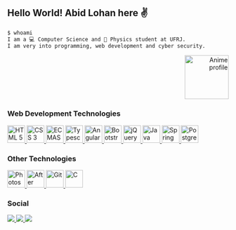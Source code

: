 <!-- <img src="https://c.tenor.com/HQuBivfl9Z0AAAAC/error-glitch.gif" alt="Banner error" height="150px" width="498px" style="object-fit:cover;"> -->

<div style="display: inline_block">
<div align="left">
<h2>Hello World! Abid Lohan here ✌️</h2>

```bash
$ whoami 
I am a 💻 Computer Science and 🌠 Physics student at UFRJ. 
I am very into programming, web development and cyber security.
```
</div>
<div align="right">
  <img src="https://cdn.discordapp.com/attachments/888101596796452937/888101793312157756/download20210904002817.png" alt="Anime profile" width="100px">
</div>
  </div>

### Web Development Technologies
<div style="display: inline_block">
 <a href="#">
  <img src="https://cdn.jsdelivr.net/gh/devicons/devicon/icons/html5/html5-plain.svg" alt="HTML 5" width="40px">
  <img src="https://cdn.jsdelivr.net/gh/devicons/devicon/icons/css3/css3-plain.svg" alt="CSS 3" width="40px">
  <img src="https://cdn.jsdelivr.net/gh/devicons/devicon/icons/javascript/javascript-plain.svg" alt="ECMAScript" width="40px">
  <img src="https://cdn.jsdelivr.net/gh/devicons/devicon/icons/typescript/typescript-plain.svg" alt="Typescript" width="40px">
  <img src="https://cdn.jsdelivr.net/gh/devicons/devicon/icons/angularjs/angularjs-plain.svg" alt="Angular" width="40px">
  <img src="https://cdn.jsdelivr.net/gh/devicons/devicon/icons/bootstrap/bootstrap-plain.svg" alt="Bootstrap" width="40px">
  <img src="https://cdn.jsdelivr.net/gh/devicons/devicon/icons/jquery/jquery-plain.svg" alt="jQuery" width="40px">
  <img src="https://cdn.jsdelivr.net/gh/devicons/devicon/icons/java/java-plain.svg" alt="Java" width="40px">
  <img src="https://cdn.jsdelivr.net/gh/devicons/devicon/icons/spring/spring-original.svg" alt="Spring" width="40px">
  <img src="https://cdn.jsdelivr.net/gh/devicons/devicon/icons/postgresql/postgresql-plain.svg" alt="PostgreSQL" width="40px">
 </a>
</div>

### Other Technologies
<div style="display: inline_block">
 <a href="#">
  <img src="https://cdn.jsdelivr.net/gh/devicons/devicon/icons/photoshop/photoshop-plain.svg" alt="Photoshop" width="40px">
  <img src="https://cdn.jsdelivr.net/gh/devicons/devicon/icons/aftereffects/aftereffects-plain.svg" alt="After Effects" width="40px">
  <img src="https://cdn.jsdelivr.net/gh/devicons/devicon/icons/git/git-plain.svg" alt="Git" width="40px">
  <img src="https://cdn.jsdelivr.net/gh/devicons/devicon/icons/c/c-plain.svg" alt="C" width="40px">
 </a>
</div>
 
### Social
<div style="display: inline_block">
  <a href="https://www.linkedin.com/in/abid-lohan-457381215/" target="_blank">
   <img src="https://img.shields.io/badge/linkedin-%230077B5.svg?style=for-the-badge&logo=linkedin&logoColor=white">
  </a>
  <a href="https://codepen.io/abid-lohan" target="_blank">
   <img src="https://img.shields.io/badge/Codepen-000000?style=for-the-badge&logo=codepen&logoColor=white">
  </a>
  <a href="#">
   <img src="https://img.shields.io/badge/Abid%20Lohan%233574-%237289DA.svg?style=for-the-badge&logo=discord&logoColor=white">
  </a>
</div>

<!--
Insert currently studying here
-->


<!-- <img height="180em" src="https://github-readme-stats.vercel.app/api?username=abid-lohan&show_icons=true&theme=gruvbox&include_all_commits=true&count_private=true"/>
<img height="180em" src="https://github-readme-stats.vercel.app/api/top-langs/?username=abid-lohan&layout=compact&langs_count=7&theme=gruvbox"/> -->
